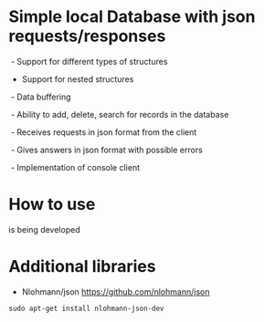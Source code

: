 # Simple local Database with json requests/responses

 - Support for different types of structures
  
 - Support for nested structures
  
 - Data buffering
  
 - Ability to add, delete, search for records in the database
  
 - Receives requests in json format from the client
  
 - Gives answers in json format with possible errors
  
 - Implementation of console client
 
 # How to use
 is being developed
 
 # Additional libraries
 - Nlohmann/json https://github.com/nlohmann/json
 ```linux
 sudo apt-get install nlohmann-json-dev
```      
